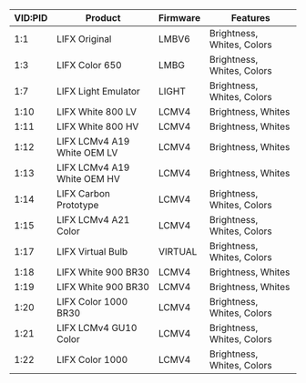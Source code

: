 | VID:PID | Product | Firmware | Features |
| - | - | - | - |
| 1:1 | LIFX Original | LMBV6 | Brightness, Whites, Colors |
| 1:3 | LIFX Color 650 | LMBG | Brightness, Whites, Colors |
| 1:7 | LIFX Light Emulator | LIGHT | Brightness, Whites, Colors |
| 1:10 | LIFX White 800 LV | LCMV4 | Brightness, Whites |
| 1:11 | LIFX White 800 HV | LCMV4 | Brightness, Whites |
| 1:12 | LIFX LCMv4 A19 White OEM LV | LCMV4 | Brightness, Whites |
| 1:13 | LIFX LCMv4 A19 White OEM HV | LCMV4 | Brightness, Whites |
| 1:14 | LIFX Carbon Prototype | LCMV4 | Brightness, Whites, Colors |
| 1:15 | LIFX LCMv4 A21 Color | LCMV4 | Brightness, Whites, Colors |
| 1:17 | LIFX Virtual Bulb | VIRTUAL | Brightness, Whites, Colors |
| 1:18 | LIFX White 900 BR30 | LCMV4 | Brightness, Whites |
| 1:19 | LIFX White 900 BR30 | LCMV4 | Brightness, Whites |
| 1:20 | LIFX Color 1000 BR30 | LCMV4 | Brightness, Whites, Colors |
| 1:21 | LIFX LCMv4 GU10 Color | LCMV4 | Brightness, Whites, Colors |
| 1:22 | LIFX Color 1000 | LCMV4 | Brightness, Whites, Colors |
